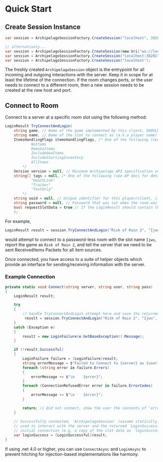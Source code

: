 # Quick Start

## Create Session Instance

```csharp
var session = ArchipelagoSessionFactory.CreateSession("localhost", 38281);

// alternatively...
var session = ArchipelagoSessionFactory.CreateSession(new Uri("ws://localhost:38281"));
var session = ArchipelagoSessionFactory.CreateSession("localhost:38281");
var session = ArchipelagoSessionFactory.CreateSession("localhost");
```

The freshly created `ArchipelagoSession` object is the entrypoint for all incoming and outgoing interactions with the
server. Keep it in scope for at least the lifetime of the connection. If the room changes ports, or the user needs to
connect to a different room, then a new session needs to be created at the new host and port.

## Connect to Room

Connect to a server at a specific room slot using the following method:

```csharp
LoginResult TryConnectAndLogin(
    string game, // Name of the game implemented by this client, SHOULD match what is used in the world implementation
    string name, // Name of the slot to connect as (a.k.a player name)
    ItemsHandlingFlags itemsHandlingFlags, /* One of the following (see AP docs for details):
            NoItems
            RemoteItems
            IncludeOwnItems
            IncludeStartingInventory
            AllItems
        */
    Version version = null, // Minimum Archipelago API specification version which this client can successfuly interface with
    string[] tags = null, /* One of the following (see AP docs for details)
            "DeathLink"
            "Tracker"
            "TextOnly"
        */
    string uuid = null, // Unique identifier for this player/client, if null randomly generated
    string password = null, // Password that was set when the room was created
    bool requestSlotData = true // If the LoginResult should contain the slot data
    );
```

For example,

```csharp
LoginResult result = session.TryConnectAndLogin("Risk of Rain 2", "Ijwu", ItemsHandlingFlags.AllItems);
```

would attempt to connect to a password-less room with the slot name `Ijwu`, report the game as `Risk of Rain 2`, and
tell the server that we need to be sent ReceivedItems Packets for all item sources.

Once connected, you have access to a suite of helper objects which provide an interface for sending/receiving
information with the server.

### Example Connection

```csharp
private static void Connect(string server, string user, string pass)
{
    LoginResult result;

    try
    {
        // handle TryConnectAndLogin attempt here and save the returned object to `result`
         result = session.TryConnectAndLogin("Risk of Rain 2", "Ijwu", ItemsHandlingFlags.AllItems);
    }
    catch (Exception e)
    {
        result = new LoginFailure(e.GetBaseException().Message);
    }

    if (!result.Successful)
    {
        LoginFailure failure = (LoginFailure)result;
        string errorMessage = $"Failed to Connect to {server} as {user}:";
        foreach (string error in failure.Errors)
        {
            errorMessage += $"\n    {error}";
        }
        foreach (ConnectionRefusedError error in failure.ErrorCodes)
        {
            errorMessage += $"\n    {error}";
        }

        return; // Did not connect, show the user the contents of `errorMessage`
    }
    
    // Successfully connected, `ArchipelagoSession` (assume statically defined as `session` from now on) can now be
    // used to interact with the server and the returned `LoginSuccessful` contains some useful information about the
    // initial connection (e.g. a copy of the slot data as `loginSuccess.SlotData`)
    var loginSuccess = (LoginSuccessful)result;
}
```

If using .net 4.0 or higher, you can use `ConnectAsync` and `LoginAsync` to prevent hitching for injection-based
implementations like harmony.
